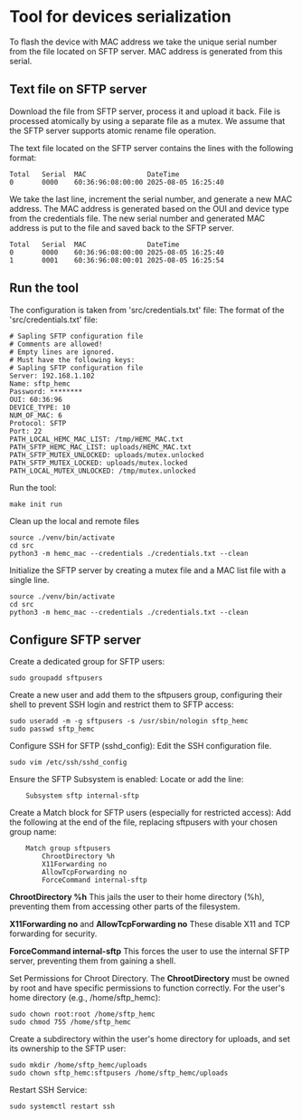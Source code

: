 # Tool for devices serialization
To flash the device with MAC address we take the unique serial number from the
file located on SFTP server. MAC address is generated from this serial.

## Text file on SFTP server
Download the file from SFTP server, process it and upload it back.
File is processed atomically by using a separate file as a mutex.
We assume that the SFTP server supports atomic rename file operation.

The text file located on the SFTP server contains the lines with the following format:
```
Total   Serial  MAC               DateTime
0       0000    60:36:96:08:00:00 2025-08-05 16:25:40
```
We take the last line, increment the serial number, and generate a new MAC address.
The MAC address is generated based on the OUI and device type from the credentials file.
The new serial number and generated MAC address is put to the file and saved back to the SFTP server.
```
Total   Serial  MAC               DateTime
0       0000    60:36:96:08:00:00 2025-08-05 16:25:40
1       0001    60:36:96:08:00:01 2025-08-05 16:25:54
```

## Run the tool
The configuration is taken from 'src/credentials.txt' file:
The format of the 'src/credentials.txt' file:
```
# Sapling SFTP configuration file
# Comments are allowed!
# Empty lines are ignored.
# Must have the following keys:
# Sapling SFTP configuration file
Server: 192.168.1.102
Name: sftp_hemc
Password: ********
OUI: 60:36:96
DEVICE_TYPE: 10
NUM_OF_MAC: 6
Protocol: SFTP
Port: 22
PATH_LOCAL_HEMC_MAC_LIST: /tmp/HEMC_MAC.txt
PATH_SFTP_HEMC_MAC_LIST: uploads/HEMC_MAC.txt
PATH_SFTP_MUTEX_UNLOCKED: uploads/mutex.unlocked
PATH_SFTP_MUTEX_LOCKED: uploads/mutex.locked
PATH_LOCAL_MUTEX_UNLOCKED: /tmp/mutex.unlocked
```
Run the tool:
```
make init run
```
Clean up the local and remote files
```
source ./venv/bin/activate
cd src
python3 -m hemc_mac --credentials ./credentials.txt --clean
```
Initialize the SFTP server by creating a mutex file and a MAC list file with a single line.
```
source ./venv/bin/activate
cd src
python3 -m hemc_mac --credentials ./credentials.txt --clean
```

## Configure SFTP server

Create a dedicated group for SFTP users:
```
sudo groupadd sftpusers
```
Create a new user and add them to the sftpusers group, configuring their shell to prevent SSH login and restrict them to SFTP access:
```
sudo useradd -m -g sftpusers -s /usr/sbin/nologin sftp_hemc
sudo passwd sftp_hemc
```
Configure SSH for SFTP (sshd_config):
Edit the SSH configuration file.
```
sudo vim /etc/ssh/sshd_config
```
Ensure the SFTP Subsystem is enabled: Locate or add the line:
```
    Subsystem sftp internal-sftp
```
Create a Match block for SFTP users (especially for restricted access): Add the following at the end of the file, replacing sftpusers with your chosen group name:
```
    Match group sftpusers
        ChrootDirectory %h
        X11Forwarding no
        AllowTcpForwarding no
        ForceCommand internal-sftp
```
**ChrootDirectory %h** This jails the user to their home directory (%h), preventing them from accessing other parts of the filesystem.

**X11Forwarding no** and **AllowTcpForwarding no** These disable X11 and TCP forwarding for security.

**ForceCommand internal-sftp** This forces the user to use the internal SFTP server, preventing them from gaining a shell.


Set Permissions for Chroot Directory. The **ChrootDirectory** must be owned by root and have specific permissions to function correctly. For the user's home directory (e.g., /home/sftp_hemc):
```
sudo chown root:root /home/sftp_hemc
sudo chmod 755 /home/sftp_hemc
```
Create a subdirectory within the user's home directory for uploads, and set its ownership to the SFTP user:
```
sudo mkdir /home/sftp_hemc/uploads
sudo chown sftp_hemc:sftpusers /home/sftp_hemc/uploads
```
Restart SSH Service:

```
sudo systemctl restart ssh
```
